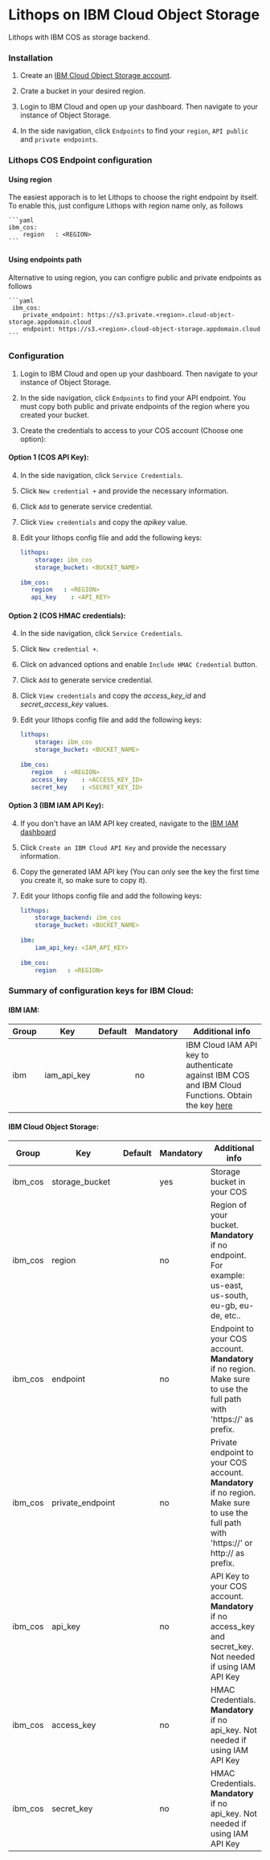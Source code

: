 # Lithops on IBM Cloud Object Storage


Lithops with IBM COS as storage backend.


### Installation

1. Create an [IBM Cloud Object Storage account](https://www.ibm.com/cloud/object-storage).

2. Crate a bucket in your desired region.
3. Login to IBM Cloud and open up your dashboard. Then navigate to your instance of Object Storage.

4. In the side navigation, click `Endpoints` to find your `region`, `API public` and `private endpoints`.

### Lithops COS Endpoint configuration
#### Using region
The easiest apporach is to let Lithops to choose the right endpoint by itself. To enable this, just configure Lithops with region name only, as follows

    ```yaml
    ibm_cos:
        region   : <REGION>
    ```
#### Using endpoints path
Alternative to using region, you can configre public and private endpoints as follows

    ```yaml
	 ibm_cos:
        private_endpoint: https://s3.private.<region>.cloud-object-storage.appdomain.cloud
        endpoint: https://s3.<region>.cloud-object-storage.appdomain.cloud
    ```

### Configuration

1. Login to IBM Cloud and open up your dashboard. Then navigate to your instance of Object Storage.

2. In the side navigation, click `Endpoints` to find your API endpoint. You must copy both public and private endpoints of the region where you created your bucket.

3. Create the credentials to access to your COS account (Choose one option):
 
#### Option 1 (COS API Key):

4. In the side navigation, click `Service Credentials`.

5. Click `New credential +` and provide the necessary information.

6. Click `Add` to generate service credential.

7. Click `View credentials` and copy the *apikey* value.

8. Edit your lithops config file and add the following keys:

    ```yaml
    lithops:
        storage: ibm_cos
        storage_bucket: <BUCKET_NAME>
       
    ibm_cos:
       region   : <REGION>
       api_key    : <API_KEY>
    ```

#### Option 2 (COS HMAC credentials):

4. In the side navigation, click `Service Credentials`.

5. Click `New credential +`.

6. Click on advanced options and enable `Include HMAC Credential` button. 

7. Click `Add` to generate service credential.

8. Click `View credentials` and copy the *access_key_id* and *secret_access_key* values.

9. Edit your lithops config file and add the following keys:
    ```yaml
    lithops:
        storage: ibm_cos
        storage_bucket: <BUCKET_NAME>
       
    ibm_cos:
       region   : <REGION>  
       access_key    : <ACCESS_KEY_ID>
       secret_key    : <SECRET_KEY_ID>
    ```

#### Option 3 (IBM IAM API Key):

4. If you don't have an IAM API key created, navigate to the [IBM IAM dashboard](https://cloud.ibm.com/iam/apikeys)

5. Click `Create an IBM Cloud API Key` and provide the necessary information.

6. Copy the generated IAM API key (You can only see the key the first time you create it, so make sure to copy it).

7. Edit your lithops config file and add the following keys:
    ```yaml
    lithops:
        storage_backend: ibm_cos
        storage_bucket: <BUCKET_NAME>
        
    ibm:
        iam_api_key: <IAM_API_KEY>
       
    ibm_cos:
        region   : <REGION>
    ```

### Summary of configuration keys for IBM Cloud:

#### IBM IAM:

|Group|Key|Default|Mandatory|Additional info|
|---|---|---|---|---|
|ibm | iam_api_key | |no | IBM Cloud IAM API key to authenticate against IBM COS and IBM Cloud Functions. Obtain the key [here](https://cloud.ibm.com/iam/apikeys) |


#### IBM Cloud Object Storage:

|Group|Key|Default|Mandatory|Additional info|
|---|---|---|---|---|
|ibm_cos | storage_bucket | |yes | Storage bucket in your COS |
|ibm_cos | region | |no | Region of your bucket. **Mandatory** if no endpoint. For example: us-east, us-south, eu-gb, eu-de, etc..|
|ibm_cos | endpoint | |no | Endpoint to your COS account. **Mandatory** if no region. Make sure to use the full path with 'https://' as prefix. |
|ibm_cos | private_endpoint | |no | Private endpoint to your COS account. **Mandatory** if no region. Make sure to use the full path with 'https://' or http:// as prefix. |
|ibm_cos | api_key | |no | API Key to your COS account. **Mandatory** if no access_key and secret_key. Not needed if using IAM API Key|
|ibm_cos | access_key | |no | HMAC Credentials. **Mandatory** if no api_key. Not needed if using IAM API Key|
|ibm_cos | secret_key | |no | HMAC Credentials. **Mandatory** if no api_key. Not needed if using IAM API Key|


